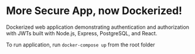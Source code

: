 # More Secure App, now Dockerized! 
Dockerized web application demonstrating authentication and authorization with JWTs built with Node.js, Express, PostgreSQL, and React.

To run application, run `docker-compose up` from the root folder
